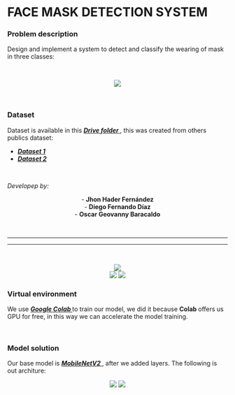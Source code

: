 # FACE MASK DETECTION SYSTEM

<h3>
    <strong> Problem description </strong>
</h3>
<p>
    Design and implement a system to detect and classify the wearing of mask in three classes:
</p>
<br>
<p align="center">
    <img src="https://drive.google.com/uc?id=1qv32VDRpnure0sSeLEDf5ugYZzYbu_y6">
</p> 
<br>

<h3>
    <strong> Dataset </strong>
</h3>
    <p>
    Dataset is available in this <a href="https://drive.google.com/drive/folders/1gJ8_0LJZj9VtRBueUF0ZXPLFhgEaiCe6?usp=sharing"><strong><i> Drive folder </i></strong></a>, this was created from others publics dataset:
    <ul>
      <li><a href="https://github.com/balajisrinivas/Face-Mask-Detection/tree/master/dataset"><strong><i> Dataset 1 </i></strong></a></li>
      <li><a href="https://github.com/cabani/MaskedFace-Net"><strong><i> Dataset 2 </i></strong></a></li>
    </ul>
</p>
<br>

<i> Developep by: </i> <br>
<p align="center">
- <strong> Jhon Hader Fernández </strong> <br>
- <strong> Diego Fernando Díaz </strong> <br>
- <strong> Oscar Geovanny Baracaldo </strong> <br>
</p>
<br>

---
---
<br>

<p align="center">
    <img src="http://ForTheBadge.com/images/badges/made-with-python.svg"><br>
    <img src="https://img.shields.io/badge/Trained in-Google Colab-magenta.svg">
    <img src="https://img.shields.io/badge/On device-GPU-green.svg">
</p>

<h3>
    <strong> Virtual environment </strong>
</h3>
<p>
    We use <a href="https://colab.research.google.com/notebooks/welcome.ipynb?hl=es-419"><strong><i> Google Colab </i></strong></a> to train our model, we did it because <strong> Colab </strong> offers us GPU for free, in this way we can accelerate the model training.
</p>
<br>

<h3>
    <strong> Model solution </strong>
</h3>
<p>
    Our base model is <a href="https://arxiv.org/pdf/1801.04381.pdf"><strong><i> MobileNetV2 </i></strong></a>, after we added layers. The following is out architure:
</p>
<p align="center">
    <img src="https://drive.google.com/uc?id=1ALPJrPRSN2MAFT9lnYl6ta7IjrogfjI2">
    <img src="https://drive.google.com/uc?id=1ynTxSdnK3veuN8KM9JviGho5br9_15VW">
</p> <br>
